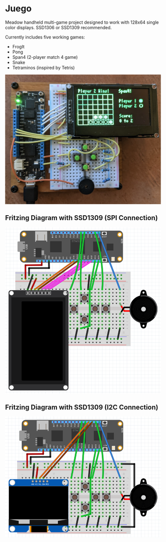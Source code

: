 # Juego
Meadow handheld multi-game project designed to work with 128x64 single color displays. SSD1306 or SSD1309 recommended.

Currently includes five working games:
- FrogIt
- Pong
- Span4 (2-player match 4 game)
- Snake
- Tetraminos (inspired by Tetris)

!["Image of Juego Meadow prototype hardware"](./juego.png)

## Fritzing Diagram with SSD1309 (SPI Connection)

!["Image of Juego Meadow prototype hardware"](./juego_spi_fritzing.png)

## Fritzing Diagram with SSD1309 (I2C Connection)

!["Image of Juego Meadow prototype hardware"](./juego_i2c_fritzing.png)
